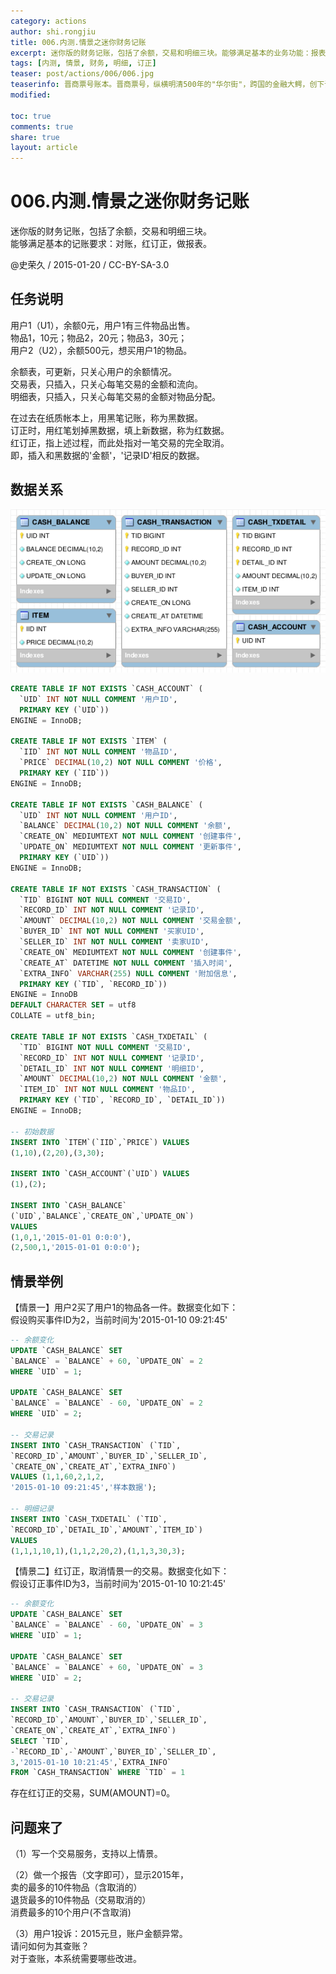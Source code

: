 ```yaml
---
category: actions
author: shi.rongjiu
title: 006.内测.情景之迷你财务记账
excerpt: 迷你版的财务记账，包括了余额，交易和明细三块。能够满足基本的业务功能：报表，对账，红订正。
tags: [内测, 情景, 财务, 明细, 订正]
teaser: post/actions/006/006.jpg
teaserinfo: 晋商票号账本。晋商票号，纵横明清500年的"华尔街"，跨国的金融大鳄，创下诸多辉煌。
modified: 

toc: true
comments: true
share: true
layout: article
---
```


# 006.内测.情景之迷你财务记账

迷你版的财务记账，包括了余额，交易和明细三块。  
能够满足基本的记账要求：对账，红订正，做报表。

@史荣久 / 2015-01-20 / CC-BY-SA-3.0  

## 任务说明

用户1（U1），余额0元，用户1有三件物品出售。  
物品1，10元；物品2，20元；物品3，30元；  
用户2（U2），余额500元，想买用户1的物品。  

余额表，可更新，只关心用户的余额情况。  
交易表，只插入，只关心每笔交易的金额和流向。  
明细表，只插入，只关心每笔交易的金额对物品分配。  

在过去在纸质帐本上，用黑笔记账，称为黑数据。  
订正时，用红笔划掉黑数据，填上新数据，称为红数据。  
红订正，指上述过程，而此处指对一笔交易的完全取消。  
即，插入和黑数据的'金额'，'记录ID'相反的数据。

## 数据关系

![ER图和数据](/images/post/actions/006/erd.png)

``` sql
CREATE TABLE IF NOT EXISTS `CASH_ACCOUNT` (
  `UID` INT NOT NULL COMMENT '用户ID',
  PRIMARY KEY (`UID`))
ENGINE = InnoDB;

CREATE TABLE IF NOT EXISTS `ITEM` (
  `IID` INT NOT NULL COMMENT '物品ID',
  `PRICE` DECIMAL(10,2) NOT NULL COMMENT '价格',
  PRIMARY KEY (`IID`))
ENGINE = InnoDB;

CREATE TABLE IF NOT EXISTS `CASH_BALANCE` (
  `UID` INT NOT NULL COMMENT '用户ID',
  `BALANCE` DECIMAL(10,2) NOT NULL COMMENT '余额',
  `CREATE_ON` MEDIUMTEXT NOT NULL COMMENT '创建事件',
  `UPDATE_ON` MEDIUMTEXT NOT NULL COMMENT '更新事件',
  PRIMARY KEY (`UID`))
ENGINE = InnoDB;

CREATE TABLE IF NOT EXISTS `CASH_TRANSACTION` (
  `TID` BIGINT NOT NULL COMMENT '交易ID',
  `RECORD_ID` INT NOT NULL COMMENT '记录ID',
  `AMOUNT` DECIMAL(10,2) NOT NULL COMMENT '交易金额',
  `BUYER_ID` INT NOT NULL COMMENT '买家UID',
  `SELLER_ID` INT NOT NULL COMMENT '卖家UID',
  `CREATE_ON` MEDIUMTEXT NOT NULL COMMENT '创建事件',
  `CREATE_AT` DATETIME NOT NULL COMMENT '插入时间',
  `EXTRA_INFO` VARCHAR(255) NULL COMMENT '附加信息',
  PRIMARY KEY (`TID`, `RECORD_ID`))
ENGINE = InnoDB
DEFAULT CHARACTER SET = utf8
COLLATE = utf8_bin;

CREATE TABLE IF NOT EXISTS `CASH_TXDETAIL` (
  `TID` BIGINT NOT NULL COMMENT '交易ID',
  `RECORD_ID` INT NOT NULL COMMENT '记录ID',
  `DETAIL_ID` INT NOT NULL COMMENT '明细ID',
  `AMOUNT` DECIMAL(10,2) NOT NULL COMMENT '金额',
  `ITEM_ID` INT NOT NULL COMMENT '物品ID',
  PRIMARY KEY (`TID`, `RECORD_ID`, `DETAIL_ID`))
ENGINE = InnoDB;

-- 初始数据
INSERT INTO `ITEM`(`IID`,`PRICE`) VALUES
(1,10),(2,20),(3,30);

INSERT INTO `CASH_ACCOUNT`(`UID`) VALUES
(1),(2);

INSERT INTO `CASH_BALANCE`
(`UID`,`BALANCE`,`CREATE_ON`,`UPDATE_ON`)
VALUES
(1,0,1,'2015-01-01 0:0:0'),
(2,500,1,'2015-01-01 0:0:0');
```

## 情景举例

【情景一】用户2买了用户1的物品各一件。数据变化如下：  
假设购买事件ID为2，当前时间为'2015-01-10 09:21:45'

```sql
-- 余额变化
UPDATE `CASH_BALANCE` SET 
`BALANCE` = `BALANCE` + 60, `UPDATE_ON` = 2
WHERE `UID` = 1;

UPDATE `CASH_BALANCE` SET 
`BALANCE` = `BALANCE` - 60, `UPDATE_ON` = 2
WHERE `UID` = 2;

-- 交易记录
INSERT INTO `CASH_TRANSACTION` (`TID`,
`RECORD_ID`,`AMOUNT`,`BUYER_ID`,`SELLER_ID`,
`CREATE_ON`,`CREATE_AT`,`EXTRA_INFO`)
VALUES (1,1,60,2,1,2,
'2015-01-10 09:21:45','样本数据');

-- 明细记录
INSERT INTO `CASH_TXDETAIL` (`TID`,
`RECORD_ID`,`DETAIL_ID`,`AMOUNT`,`ITEM_ID`)
VALUES
(1,1,1,10,1),(1,1,2,20,2),(1,1,3,30,3);
```

【情景二】红订正，取消情景一的交易。数据变化如下：  
假设订正事件ID为3，当前时间为'2015-01-10 10:21:45'

```sql
-- 余额变化
UPDATE `CASH_BALANCE` SET 
`BALANCE` = `BALANCE` - 60, `UPDATE_ON` = 3
WHERE `UID` = 1;

UPDATE `CASH_BALANCE` SET 
`BALANCE` = `BALANCE` + 60, `UPDATE_ON` = 3
WHERE `UID` = 2;

-- 交易记录
INSERT INTO `CASH_TRANSACTION` (`TID`,
`RECORD_ID`,`AMOUNT`,`BUYER_ID`,`SELLER_ID`,
`CREATE_ON`,`CREATE_AT`,`EXTRA_INFO`)
SELECT `TID`,
-`RECORD_ID`,-`AMOUNT`,`BUYER_ID`,`SELLER_ID`,
3,'2015-01-10 10:21:45',`EXTRA_INFO`
FROM `CASH_TRANSACTION` WHERE `TID` = 1
```
存在红订正的交易，SUM(AMOUNT)=0。

## 问题来了

（1）写一个交易服务，支持以上情景。

（2）做一个报告（文字即可），显示2015年，  
卖的最多的10件物品（含取消的）  
退货最多的10件物品（交易取消的）  
消费最多的10个用户(不含取消)  

（3）用户1投诉：2015元旦，账户金额异常。  
请问如何为其查账？  
对于查账，本系统需要哪些改进。
